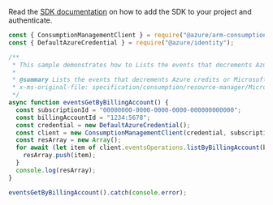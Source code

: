 Read the [SDK documentation](https://github.com/Azure/azure-sdk-for-js/blob/%40azure%2Farm-consumption_9.0.1/sdk/consumption/arm-consumption/README.md) on how to add the SDK to your project and authenticate.

```javascript
const { ConsumptionManagementClient } = require("@azure/arm-consumption");
const { DefaultAzureCredential } = require("@azure/identity");

/**
 * This sample demonstrates how to Lists the events that decrements Azure credits or Microsoft Azure consumption commitment for a billing account or a billing profile for a given start and end date.
 *
 * @summary Lists the events that decrements Azure credits or Microsoft Azure consumption commitment for a billing account or a billing profile for a given start and end date.
 * x-ms-original-file: specification/consumption/resource-manager/Microsoft.Consumption/stable/2021-10-01/examples/EventsGetByBillingAccount.json
 */
async function eventsGetByBillingAccount() {
  const subscriptionId = "00000000-0000-0000-0000-000000000000";
  const billingAccountId = "1234:5678";
  const credential = new DefaultAzureCredential();
  const client = new ConsumptionManagementClient(credential, subscriptionId);
  const resArray = new Array();
  for await (let item of client.eventsOperations.listByBillingAccount(billingAccountId)) {
    resArray.push(item);
  }
  console.log(resArray);
}

eventsGetByBillingAccount().catch(console.error);
```
